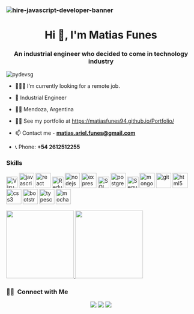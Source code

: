 ### ![hire-javascript-developer-banner](https://user-images.githubusercontent.com/66705822/100891556-211aa600-3498-11eb-84d7-7e9d43c8331c.jpg)
<h1 align="center">Hi 👋, I'm Matias Funes</h1>
<h3 align="center">An industrial engineer who decided to come in technology industry</h3>

<p align="left"> <img src="https://komarev.com/ghpvc/?username=MatiasFunes94" alt="pydevsg" /> </p>

- 🧑🏻‍💻 I’m currently looking for a remote job. 

- 🚀 Industrial Engineer

- ✌🏻 Mendoza, Argentina

- 👨‍💻 See my portfolio at https://matiasfunes94.github.io/Portfolio/

- 📫 Contact me - **matias.ariel.funes@gmail.com**

- 📞 Phone: **+54 2612512255**

### Skills
<p align="left">
<img height=30 alt="Visual Studio Code" src="https://upload.wikimedia.org/wikipedia/commons/thumb/2/2d/Visual_Studio_Code_1.18_icon.svg/1024px-Visual_Studio_Code_1.18_icon.svg.png" />
<img src="https://devicons.github.io/devicon/devicon.git/icons/javascript/javascript-original.svg" alt="javascript" width="40" height="40"/>
<img src="https://devicons.github.io/devicon/devicon.git/icons/react/react-original-wordmark.svg" alt="react" width="40" height="40"/>
<img src="https://img.icons8.com/color/48/000000/redux.png" height=30 alt="Redux"  />
<img src="https://devicons.github.io/devicon/devicon.git/icons/nodejs/nodejs-original-wordmark.svg" alt="nodejs" width="40" height="40"/>
<img src="https://devicons.github.io/devicon/devicon.git/icons/express/express-original-wordmark.svg" alt="express" width="40" height="40"/>
<img src="https://www.logolynx.com/images/logolynx/c0/c0f84d9509d6690a70ce4c596f740c62.png" height=30 alt="SQL"/>
<img src="https://icongr.am/devicon/postgresql-original.svg?size=128&color=currentColor" alt="postgresql40" height="40"/>
<img height=30 alt="Sequelize ORM" src="https://cdn.worldvectorlogo.com/logos/sequelize.svg" />
<img src="https://devicons.github.io/devicon/devicon.git/icons/mongodb/mongodb-original-wordmark.svg" alt="mongodb" width="40" height="40"/> 
<img src="https://www.vectorlogo.zone/logos/git-scm/git-scm-icon.svg" alt="git" width="40" height="40" /> 
<img src="https://devicons.github.io/devicon/devicon.git/icons/html5/html5-original-wordmark.svg" alt="html5" width="40" height="40"/>
<img src="https://devicons.github.io/devicon/devicon.git/icons/css3/css3-original-wordmark.svg" alt="css3" width="40" height="40"/>
<img src="https://devicons.github.io/devicon/devicon.git/icons/bootstrap/bootstrap-plain.svg" alt="bootstrap" width="40" height="40"/>
<img src="https://devicons.github.io/devicon/devicon.git/icons/typescript/typescript-original.svg" alt="typescript" width="40" height="40"/>
<img src="https://icongr.am/devicon/mocha-plain.svg?size=128&color=currentColor" alt="mocha" width="40" height="40"/>

<p>
<a href="https://github.com/AVS1508">
  <img height="180em" src="https://github-readme-stats.vercel.app/api?username=MatiasFunes94&show_icons=true&theme=radical" />
  <img height="180em" src="https://github-readme-stats-eight-theta.vercel.app/api/top-langs/?username=MatiasFunes94&theme=radical&layout=compact&exclude_lang=java+r" />
</a>
</p>

<h3> 🤝🏻 &nbsp;Connect with Me </h3>

<p align="center">
<a href="https://matiasfunes94.github.io/Portfolio/"><img src="https://img.shields.io/badge/-MatiasFunes94.io-3423A6?style=flat-square&logo=Google-Chrome&logoColor=white"/></a>
<a href="https://www.linkedin.com/in/matias-ariel-funes/"><img src="https://img.shields.io/badge/-Matias%20Funes-0077B5?style=flat-square&logo=Linkedin&logoColor=white"/></a>
<a href="mailto:matias.ariel.funes@gamil.com"><img src="https://img.shields.io/badge/-matias.ariel.funes@gamil.com-D14836?style=flat-square&logo=Gmail&logoColor=white"/></a>


